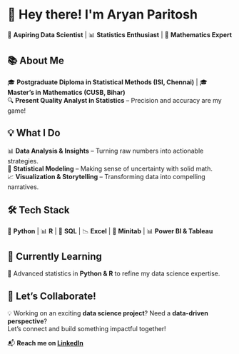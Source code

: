 # 👋 Hey there! I'm Aryan Paritosh  

🚀 **Aspiring Data Scientist** | 📊 **Statistics Enthusiast** | 🧮 **Mathematics Expert**  

## 📚 About Me  
🎓 **Postgraduate Diploma in Statistical Methods (ISI, Chennai)** | 🎓 **Master’s in Mathematics (CUSB, Bihar)**  
🔍 **Present Quality Analyst in Statistics** – Precision and accuracy are my game!  

## 💡 What I Do  
📊 **Data Analysis & Insights** – Turning raw numbers into actionable strategies.  
🧮 **Statistical Modeling** – Making sense of uncertainty with solid math.  
📈 **Visualization & Storytelling** – Transforming data into compelling narratives.  

## 🛠️ Tech Stack  
🐍 **Python** | 📊 **R** | 📂 **SQL** | 📉 **Excel** | 🔬 **Minitab** | 📊 **Power BI & Tableau**  

## 🌱 Currently Learning  
🚀 Advanced statistics in **Python & R** to refine my data science expertise.  

## 🤝 Let’s Collaborate!  
💡 Working on an exciting **data science project**? Need a **data-driven perspective**?  
Let’s connect and build something impactful together!  

📬 **Reach me on [LinkedIn](#)**  


<!---
aryan-paritosh/aryan-paritosh is a ✨ special ✨ repository because its `README.md` (this file) appears on your GitHub profile.
You can click the Preview link to take a look at your changes.
--->
